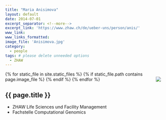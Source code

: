 ```yaml
---
title: "Maria Anisimova"
layout: default
date: 2014-07-01
excerpt_separator: <!--more-->
excerpt_link: 'https://www.zhaw.ch/de/ueber-uns/person/anis/'
www_link:
www_links_formatted:
image_file: 'Anisimova.jpg'
category:
  - people
tags: # please delete unneeded options
  - ZHAW
---
```


{% for static_file in site.static_files %}
  {% if static_file.path contains page.image_file %}
<img style="float: right; max-width: 100px;" src="{{ static_file.path | relative_url}}" />
  {% endif %}
{% endfor %}

## {{ page.title }}

* ZHAW Life Sciences und Facility Management
* Fachstelle Computational Genomics

<!--more-->





